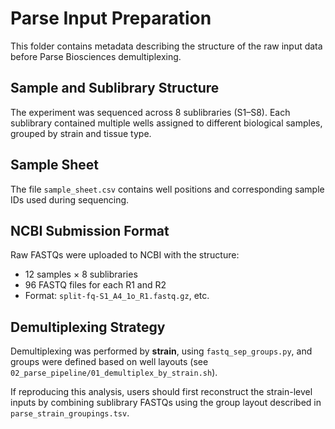 # Parse Input Preparation

This folder contains metadata describing the structure of the raw input data before Parse Biosciences demultiplexing.

## Sample and Sublibrary Structure

The experiment was sequenced across 8 sublibraries (S1–S8). Each sublibrary contained multiple wells assigned to different biological samples, grouped by strain and tissue type.

## Sample Sheet

The file `sample_sheet.csv` contains well positions and corresponding sample IDs used during sequencing.

## NCBI Submission Format

Raw FASTQs were uploaded to NCBI with the structure:
- 12 samples × 8 sublibraries
- 96 FASTQ files for each R1 and R2
- Format: `split-fq-S1_A4_1o_R1.fastq.gz`, etc.

## Demultiplexing Strategy

Demultiplexing was performed by **strain**, using `fastq_sep_groups.py`, and groups were defined based on well layouts (see `02_parse_pipeline/01_demultiplex_by_strain.sh`).

If reproducing this analysis, users should first reconstruct the strain-level inputs by combining sublibrary FASTQs using the group layout described in `parse_strain_groupings.tsv`.
